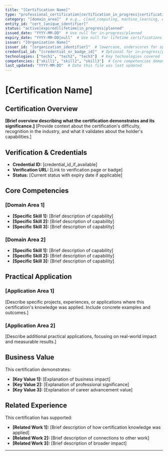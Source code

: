 ```yaml
---
title: "[Certification Name]"
type: "professional_certification|certification_in_progress|certification_planned"
category: "[domain_area]"  # e.g., cloud_computing, machine_learning, enterprise_architecture, agile_methodology, data_science, security
entity_id: "cert_[unique_identifier]"
status: "active|expired|lifetime|in_progress|planned"
issued_date: "YYYY-MM-DD"  # Use null for in-progress/planned
expiry_date: "YYYY-MM-DD|null"  # Use null for lifetime certifications
issuer: "[Organization Name]"
issuer_id: "[organization_identifier]"  # lowercase, underscores for spaces
credential_id: "[credential_or_badge_id]"  # Optional for in-progress/planned
technologies: ["tech1", "tech2", "tech3"]  # Key technologies covered
competencies: ["skill1", "skill2", "skill3"]  # Core competencies demonstrated
last_updated: "YYYY-MM-DD"  # Date this file was last updated
---
```


# [Certification Name]

## Certification Overview

**[Brief overview describing what the certification demonstrates and its significance.]** [Provide context about the certification's difficulty, recognition in the industry, and what it validates about the holder's capabilities.]

## Verification & Credentials

- **Credential ID:** [credential_id_if_available]
- **Verification URL:** [Link to verification page or badge]
- **Status:** [Current status with expiry date if applicable]

## Core Competencies

### [Domain Area 1]

- **[Specific Skill 1]:** [Brief description of capability]
- **[Specific Skill 2]:** [Brief description of capability]
- **[Specific Skill 3]:** [Brief description of capability]

### [Domain Area 2]

- **[Specific Skill 1]:** [Brief description of capability]
- **[Specific Skill 2]:** [Brief description of capability]
- **[Specific Skill 3]:** [Brief description of capability]

## Practical Application

### [Application Area 1]

[Describe specific projects, experiences, or applications where this certification's knowledge was applied. Include concrete examples and outcomes.]

### [Application Area 2]

[Describe additional practical applications, focusing on real-world impact and measurable results.]

## Business Value

This certification demonstrates:

- **[Key Value 1]:** [Explanation of business impact]
- **[Key Value 2]:** [Explanation of professional significance]
- **[Key Value 3]:** [Explanation of career advancement value]

## Related Experience

This certification has supported:

- **[Related Work 1]:** [Brief description of how certification knowledge was applied]
- **[Related Work 2]:** [Brief description of connections to other work]
- **[Related Work 3]:** [Brief description of broader impact]

---

<!-- TEMPLATE USAGE NOTES:

STATUS VALUES:
- active: Currently valid, requires renewal
- expired: Previously valid, now expired
- lifetime: Permanently valid, no renewal required
- in_progress: Currently studying, exam scheduled
- planned: Future goal, not yet started

CATEGORY EXAMPLES:
- cloud_computing: AWS, Azure, GCP certifications
- machine_learning: ML, AI, data science certifications
- enterprise_architecture: TOGAF, Zachman, etc.
- agile_methodology: Scrum, Kanban, SAFe, etc.
- data_science: Analytics, statistics, data engineering
- security: InfoSec, cybersecurity, compliance
- project_management: PMP, Prince2, etc.
- software_development: Programming, frameworks, tools

ENTITY_ID FORMAT:
- Use "cert_" prefix
- Lowercase with underscores
- Keep it unique and descriptive
- Examples: cert_aws_sa_associate, cert_togaf_9, cert_stanford_ml

TECHNOLOGIES ARRAY:
- List key technologies, tools, frameworks covered
- Use consistent naming (e.g., "Python" not "python")
- Include both broad and specific technologies

COMPETENCIES ARRAY:
- Focus on transferable skills and capabilities
- Use underscores for multi-word competencies
- Examples: solution_architecture, machine_learning, data_analysis

FOR IN-PROGRESS CERTIFICATIONS:
- Set issued_date to null
- Add target_date field if desired
- Include study progress and resources in content
- Update status regularly

FOR PLANNED CERTIFICATIONS:
- Set both issued_date and expiry_date to null
- Focus on learning objectives and preparation plan
- Include prerequisites and timeline

REMEMBER:
- Update last_updated field when making changes
- Ensure all URLs are functional and verifiable
- Keep consistent formatting across all certification files
- Test with hypergraph ingestion system after creation

-->
